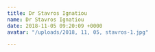 ```yaml
---
title: Dr Stavros Ignatiou
name: Dr Stavros Ignatiou
date: 2018-11-05 09:20:09 +0000
avatar: "/uploads/2018, 11, 05, stavros-1.jpg"

---
```

